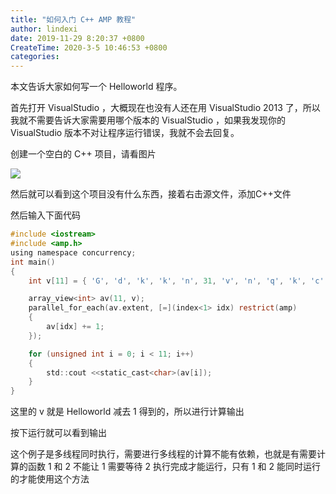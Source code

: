 ```yaml
---
title: "如何入门 C++ AMP 教程"
author: lindexi
date: 2019-11-29 8:20:37 +0800
CreateTime: 2020-3-5 10:46:53 +0800
categories: 
---
```


本文告诉大家如何写一个 Helloworld 程序。

<!--more-->



首先打开 VisualStudio ，大概现在也没有人还在用 VisualStudio 2013 了，所以我就不需要告诉大家需要用哪个版本的 VisualStudio ，如果我发现你的 VisualStudio 版本不对让程序运行错误，我就不会去回复。

创建一个空白的 C++ 项目，请看图片

![](http://image.acmx.xyz/34fdad35-5dfe-a75b-2b4b-8c5e313038e2%2F2017123143444.jpg)

然后就可以看到这个项目没有什么东西，接着右击源文件，添加C++文件

然后输入下面代码

```c
#include <iostream> 
#include <amp.h> 
using namespace concurrency;
int main()
{
	int v[11] = { 'G', 'd', 'k', 'k', 'n', 31, 'v', 'n', 'q', 'k', 'c' };

	array_view<int> av(11, v);
	parallel_for_each(av.extent, [=](index<1> idx) restrict(amp)
	{
		av[idx] += 1;
	});

	for (unsigned int i = 0; i < 11; i++)
	{
		std::cout <<static_cast<char>(av[i]);
	}
}
```

这里的 v 就是 Helloworld 减去 1 得到的，所以进行计算输出

按下运行就可以看到输出

这个例子是多线程同时执行，需要进行多线程的计算不能有依赖，也就是有需要计算的函数 1 和 2 不能让 1 需要等待 2 执行完成才能运行，只有 1 和 2 能同时运行的才能使用这个方法

